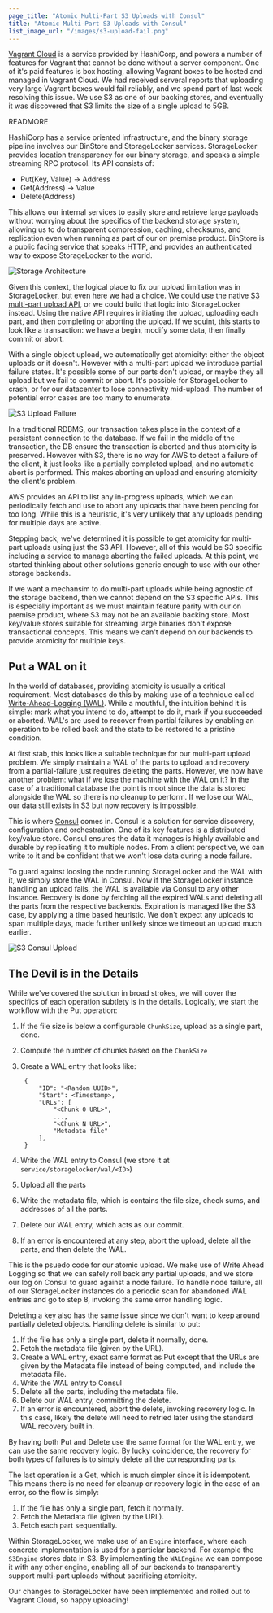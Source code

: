 ```yaml
---
page_title: "Atomic Multi-Part S3 Uploads with Consul"
title: "Atomic Multi-Part S3 Uploads with Consul"
list_image_url: "/images/s3-upload-fail.png"
---
```


[Vagrant Cloud](https://vagrantcloud.com) is a service provided
by HashiCorp, and powers a number of features for Vagrant that
cannot be done without a server component. One of it's paid features
is box hosting, allowing Vagrant boxes to be hosted and managed
in Vagrant Cloud. We had received serveral reports that uploading
very large Vagrant boxes would fail reliably, and we spend part of last
week resolving this issue. We use S3 as one of our backing stores, and
eventually it was discovered that S3 limits the size of a single upload
to 5GB.

READMORE

HashiCorp has a service oriented infrastructure, and the binary
storage pipeline involves our BinStore and StorageLocker services.
StorageLocker provides location transparency for our binary storage,
and speaks a simple streaming RPC protocol. Its API consists of:

* Put(Key, Value) -> Address
* Get(Address) -> Value
* Delete(Address)

This allows our internal services to easily store and retrieve
large payloads without worrying about the specifics of the backend
storage system, allowing us to do transparent compression, caching,
checksums, and replication even when running as part of our on premise
product. BinStore is a public facing service
that speaks HTTP, and provides an authenticated way to expose
StorageLocker to the world.

<div class="align-center">
  <img src="/images/storage-arch.png" alt="Storage Architecture"></img>
</div>

Given this context, the logical place to fix our upload limitation
was in StorageLocker, but even here we had a choice. We could use the
native [S3 multi-part upload API](http://docs.aws.amazon.com/AmazonS3/latest/dev/uploadobjusingmpu.html),
or we could build that logic into StorageLocker instead. Using the native
API requires initiating the upload, uploading each part, and then completing
or aborting the upload. If we squint, this starts to look like a transaction:
we have a begin, modify some data, then finally commit or abort.

With a single object upload, we automatically get atomicity: either the object
uploads or it doesn't. However with a multi-part upload we introduce
partial failure states. It's possible some of our parts don't upload, or
maybe they all upload but we fail to commit or abort. It's possible for
StorageLocker to crash, or for our datacenter to lose connectivity mid-upload.
The number of potential error cases are too many to enumerate.

<div class="align-center">
  <img src="/images/s3-upload-fail.png" alt="S3 Upload Failure"></img>
</div>

In a traditional RDBMS, our transaction takes place in the context of
a persistent connection to the database. If we fail in the middle of the
transaction, the DB ensure the transaction is aborted and thus atomicity
is preserved. However with S3, there is no way for AWS to detect a failure
of the client, it just looks like a partially completed upload, and no
automatic abort is performed. This makes aborting an upload and ensuring
atomicity the client's problem.

AWS provides an API to list any in-progress uploads, which we can periodically
fetch and use to abort any uploads that have been pending for too long.
While this is a heuristic, it's very unlikely that any uploads pending for multiple
days are active.

Stepping back, we've determined it is possible to get atomicity for
multi-part uploads using just the S3 API. However, all of this would be
S3 specific including a service to manage aborting the failed uploads.
At this point, we started thinking about other solutions
generic enough to use with our other storage backends.

If we want a mechansim to do multi-part uploads while being agnostic
of the storage backend, then we cannot depend on the S3 specific APIs.
This is especially important as we must maintain feature parity with
our on premise product, where S3 may not be an available backing store.
Most key/value stores suitable for streaming large binaries don't expose
transactional concepts. This means we can't depend on our backends to
provide atomicity for multiple keys.

## Put a WAL on it

In the world of databases, providing atomicity is usually a critical
requirement. Most databases do this by making use of a technique called
[Write-Ahead-Logging (WAL)](http://en.wikipedia.org/wiki/Write-ahead_logging).
While a mouthful, the intuition behind it is simple: mark what you intend to
do, attempt to do it, mark if you succeeded or aborted. WAL's are used
to recover from partial failures by enabling an operation to be rolled back
and the state to be restored to a pristine condition.

At first stab, this looks like a suitable technique for our multi-part
upload problem. We simply maintain a WAL of the parts to upload and
recovery from a partial-failure just requires deleting the parts. However,
we now have another problem: what if we lose the machine with the WAL
on it? In the case of a traditional database the point is moot since
the data is stored alongside the WAL so there is no cleanup to perform.
If we lose our WAL, our data still exists in S3 but now recovery is impossible.

This is where [Consul](http://www.consul.io) comes in. Consul is a solution
for service discovery, configuration and orchestration. One of its key features
is a distributed key/value store. Consul ensures the data it manages is highly
available and durable by replicating it to multiple nodes. From a client
perspective, we can write to it and be confident that we won't lose data during
a node failure.

To guard against loosing the node running StorageLocker and the WAL with it,
we simply store the WAL in Consul. Now if the StorageLocker instance handling
an upload fails, the WAL is available via Consul to any other instance.
Recovery is done by fetching all the expired WALs and deleting all the parts
from the respective backends. Expiration is managed like the S3 case, by applying
a time based heuristic. We don't expect any uploads to span multiple days, made
further unlikely since we timeout an upload much earlier.

<div class="align-center">
  <img src="/images/s3-consul-upload.png" alt="S3 Consul Upload"></img>
</div>

## The Devil is in the Details

While we've covered the solution in broad strokes, we will cover the specifics
of each operation subtlety is in the details. Logically, we start the workflow
with the Put operation:

1. If the file size is below a configurable `ChunkSize`, upload as a single part, done.
2. Compute the number of chunks based on the `ChunkSize`
3. Create a WAL entry that looks like:

        {
            "ID": "<Random UUID>",
            "Start": <Timestamp>,
            "URLs": [
                "<Chunk 0 URL>",
                ...,
                "<Chunk N URL>",
                "Metadata file"
            ],
        }

4. Write the WAL entry to Consul (we store it at `service/storagelocker/wal/<ID>`)
5. Upload all the parts
6. Write the metadata file, which is contains the file size, check sums,
   and addresses of all the parts.
7. Delete our WAL entry, which acts as our commit.
8. If an error is encountered at any step, abort the upload, delete all the parts,
   and then delete the WAL.

This is the psuedo code for our atomic upload. We make use of Write Ahead Logging
so that we can safely roll back any partial uploads, and we store our log on Consul
to guard against a node failure. To handle node failure, all of our StorageLocker instances
do a periodic scan for abandoned WAL entries and go to step 8, invoking
the same error handling logic.

Deleting a key also has the same issue since we don't want to keep around
partially deleted objects. Handling delete is similar to put:

1. If the file has only a single part, delete it normally, done.
2. Fetch the metadata file (given by the URL).
3. Create a WAL entry, exact same format as Put except that the URLs
   are given by the Metadata file instead of being computed, and include
   the metadata file.
4. Write the WAL entry to Consul
5. Delete all the parts, including the metadata file.
6. Delete our WAL entry, committing the delete.
7. If an error is encountered, abort the delete, invoking recovery logic.
   In this case, likely the delete will need to retried later using the
   standard WAL recovery built in.

By having both Put and Delete use the same format for the WAL entry,
we can use the same recovery logic. By lucky coincidence, the recovery
for both types of failures is to simply delete all the corresponding
parts.

The last operation is a Get, which is much simpler since it is idempotent.
This means there is no need for cleanup or recovery logic in the case
of an error, so the flow is simply:

1. If the file has only a single part, fetch it normally.
2. Fetch the Metadata file (given by the URL).
3. Fetch each part sequentially.

Within StorageLocker, we make use of an `Engine` interface, where
each concrete implementation is used for a particlar backend. For example
the `S3Engine` stores data in S3. By implementing
the `WALEngine` we can compose it with any other engine, enabling
all of our backends to transparently support multi-part uploads without
sacrificing atomicity.

Our changes to StorageLocker have been implemented and rolled out
to Vagrant Cloud, so happy uploading!

